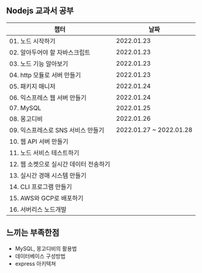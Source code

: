 ## Nodejs 교과서 공부

|챕터|날짜|
|---|---|
|01. 노드 시작하기|2022.01.23|
|02. 알아두어야 할 자바스크립트|2022.01.23|
|03. 노드 기능 알아보기|2022.01.23|
|04. http 모듈로 서버 만들기|2022.01.23|
|05. 패키지 매니저|2022.01.24|
|06. 익스프레스 웹 서버 만들기|2022.01.24|
|07. MySQL|2022.01.25|
|08. 몽고디비|2022.01.26|
|09. 익스프레스로 SNS 서비스 만들기|2022.01.27 ~ 2022.01.28|
|10. 웹 API 서버 만들기||
|11. 노드 서비스 테스트하기||
|12. 웹 소켓으로 실시간 데이터 전송하기||
|13. 실시간 경매 시스템 만들기||
|14. CLI 프로그램 만들기||
|15. AWS와 GCP로 배포하기||
|16. 서버리스 노드개발||


## 느끼는 부족한점
- MySQL, 몽고디비의 활용법
- 데이터베이스 구성방법
- express 아키텍쳐